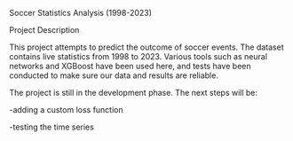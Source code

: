 Soccer Statistics Analysis (1998-2023)

Project Description

This project attempts to predict the outcome of soccer events. The dataset contains live statistics from 1998 to 2023. Various tools such as neural networks and XGBoost have been used here, and tests have been conducted to make sure our data and results are reliable.

The project is still in the development phase. The next steps will be:

-adding a custom loss function

-testing the time series
